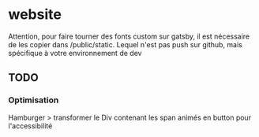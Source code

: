 # website

Attention, pour faire tourner des fonts custom sur gatsby,
il est nécessaire de les copier dans /public/static.
Lequel n'est pas push sur github, mais spécifique à votre environnement de dev

## TODO

### Optimisation

Hamburger > transformer le Div contenant les span animés en button pour l'accessibilité
